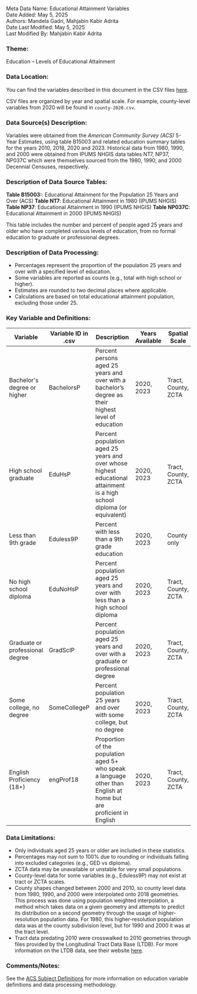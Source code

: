 Meta Data Name: Educational Attainment Variables  
Date Added: May 5, 2025    
Authors: Mandela Gadri, Mahjabin Kabir Adrita   
Date Last Modified: May 5, 2025    
Last Modified By: Mahjabin Kabir Adrita


### Theme:  
Education – Levels of Educational Attainment

### Data Location:  
You can find the variables described in this document in the CSV files [here](../oeps/data/tables).

CSV files are organized by year and spatial scale. For example, county-level variables from 2020 will be found in `county-2020.csv`.  

### Data Source(s) Description:  
Variables were obtained from the *American Community Survey (ACS)* 5-Year Estimates, using table B15003 and related education summary tables for the years 2010, 2018, 2020 and 2023. Historical data from 1980, 1990, and 2000 were obtained from IPUMS NHGIS data tables NT7, NP37, NP037C which were themselves sourced from the 1980, 1990, and 2000 Decennial Censuses, respectively. 

### Description of Data Source Tables:  
**Table B15003:**: Educational Attainment for the Population 25 Years and Over (ACS)
**Table NT7**: Educational Attainment in 1980 (IPUMS NHGIS)
**Table NP37**: Educational Attainment in 1990 (IPUMS NHGIS)
**Table NP037C**: Educational Attainment in 2000 (IPUMS NHGIS)

This table includes the number and percent of people aged 25 years and older who have completed various levels of education, from no formal education to graduate or professional degrees.

### Description of Data Processing:  
- Percentages represent the proportion of the population 25 years and over with a specified level of education.  
- Some variables are reported as counts (e.g., total with high school or higher).  
- Estimates are rounded to two decimal places where applicable.  
- Calculations are based on total educational attainment population, excluding those under 25.

### Key Variable and Definitions:

| Variable                           | Variable ID in .csv | Description                                                       | Years Available | Spatial Scale        |
|------------------------------------|---------------------|-------------------------------------------------------------------|------------------|-----------------------|
| Bachelor's degree or higher        | BachelorsP          | Percent persons aged 25 years and over with a bachelor’s degree as their highest level of education                    | 2020, 2023       | Tract, County, ZCTA   |
| High school graduate               | EduHsP              | Percent population aged 25 years and over whose highest educational attainment is a high school diploma (or equivalent)                    | 2020, 2023       | Tract, County, ZCTA   |
| Less than 9th grade               | Eduless9P           | Percent with less than a 9th grade education                      | 2020, 2023       | County only           |
| No high school diploma             | EduNoHsP            | Percent population aged 25 years and over with less than a high school diploma                            | 2020, 2023       | Tract, County, ZCTA   |
| Graduate or professional degree    | GradSclP            | Percent population aged 25 years and over with a graduate or professional degree                      | 2020, 2023       | Tract, County, ZCTA   |
| Some college, no degree            | SomeCollegeP        | Percent population 25 years and over with some college, but no degree                 | 2020, 2023       | Tract, County, ZCTA   |
| English Proficiency (18+) | engProf18   | Proportion of the population aged 5+ who speak a language other than English at home but are proficient in English             | 2020, 2023       | Tract, County, ZCTA     |

### Data Limitations:  
- Only individuals aged 25 years or older are included in these statistics.  
- Percentages may not sum to 100% due to rounding or individuals falling into excluded categories (e.g., GED vs diploma).  
- ZCTA data may be unavailable or unstable for very small populations.  
- County-level data for some variables (e.g., Eduless9P) may not exist at tract or ZCTA scales.
- County shapes changed between 2000 and 2010, so county level data from 1980, 1990, and 2000 were interpolated onto 2018 geometries. This process was done using population weighted interpolation, a method which takes data on a given geometry and attempts to predict its distribution on a second geometry through the usage of higher-resolution population data. For 1980, this higher-resolution population data was at the county subdivision level, but for 1990 and 2000 it was at the tract level.
- Tract data predating 2010 were crosswalked to 2010 geometries through files provided by the Longitudinal Tract Data Base (LTDB). For more information on the LTDB data, see their website [here](https://s4.ad.brown.edu/projects/diversity/Researcher/Bridging.htm).

### Comments/Notes:  
See the [ACS Subject Definitions](https://www.census.gov/programs-surveys/acs/technical-documentation/code-lists.html) for more information on education variable definitions and data processing methodology.